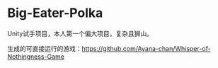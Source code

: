 # Big-Eater-Polka

Unity试手项目，本人第一个偏大项目，复杂且狮山。

生成的可直接运行的游戏：https://github.com/Ayana-chan/Whisper-of-Nothingness-Game
